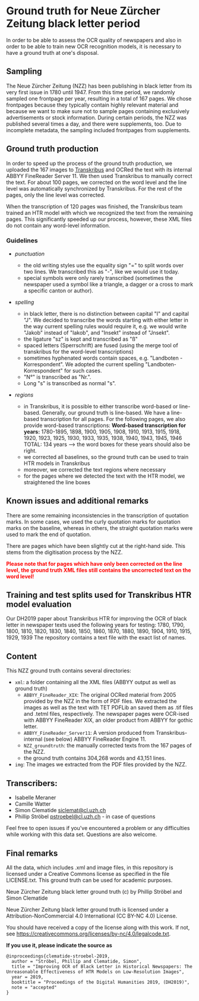 # Ground truth for Neue Zürcher Zeitung black letter period
In order to be able to assess the OCR quality of newspapers and also in order to be able to train new OCR recognition models, it is necessary to have a ground truth at one's disposal.

## Sampling
The Neue Zürcher Zeitung (NZZ) has been publishing in black letter from its very first issue in 1780 until 1947. From this time period, we randomly sampled one frontpage per year, resulting in a total of 167 pages. We chose frontpages because they typically contain highly relevant material and because we want to make sure not to sample pages containing exclusively advertisements or stock information. During certain periods, the NZZ was published several times a day, and there were supplements, too. Due to incomplete metadata, the sampling included frontpages from supplements.

## Ground truth production
In order to speed up the process of the ground truth production, we uploaded the 167 images to [Transkribus](https://transkribus.eu/Transkribus) and OCRed the text with its internal ABBYY FineReader Server 11. We then used Transkribus to manually correct the text. For about 100 pages, we corrected on the word level and the line level was automatically synchronized by Transkribus. For the rest of the pages, only the line level was corrected.

When the transcription of 120 pages was finished, the Transkribus team trained an HTR model with which we recognized the text from the remaining pages. This significantly speeded up our process, however, these XML files do not contain any word-level information.

### Guidelines

 - *punctuation*
   - the old writing styles use the equality sign "=" to split words over two lines. We transcribed this as "-", like we would use it today.
   - special symbols were only rarely transcribed (sometimes the newspaper used a symbol like a triangle, a dagger or a cross to mark a specific canton or author).

 - *spelling*
   - in black letter, there is no distinction between capital "I" and capital "J". We decided to transcribe the words starting with either letter in the way current spelling rules would require it, e.g. we would write "Jakob" instead of "Iakob", and "Insekt" instead of "Jnsekt".
   - the ligature "sz" is kept and transcribed as "ß"
   - spaced letters (Sperrschrift) are fused (using the merge tool of transkribus for the word-level transcriptions)
   - sometimes hyphenated words contain spaces, e.g. "Landboten - Korrespondent". We adopted the current spelling "Landboten-Korrespondent" for such cases.
   -  "N°" is transcribed as "Nr.".
   - Long "s" is transcribed as normal "s".

 - *regions*
   - in Transkribus, it is possible to either transcribe word-based or line-based. Generally, our ground truth is line-based. We have a line-based transcription for all pages. For the following pages, we also provide word-based transcriptions: **Word-based transcription for years:**
1780-1895, 1898, 1900, 1905, 1908, 1910, 1913, 1915, 1918, 1920, 1923, 1925, 1930, 1933, 1935, 1938, 1940, 1943, 1945, 1946
TOTAL: 134 years --> the word boxes for these years should also be right.
   - we corrected all baselines, so the ground truth can be used to train HTR models in Transkribus
   - moreover, we corrected the text regions where necessary
   - for the pages where we detected the text with the HTR model, we straightened the line boxes
 
 ## Known issues and additional remarks
There are some remaining inconsistencies in the transcription of quotation marks. In some cases, we used the curly quotation marks for quotation marks on the baseline, whereas in others, the straight quotation marks were used to mark the end of quotation.

There are pages which have been slightly cut at the right-hand side. This stems from the digitisation process by the NZZ. 

<b><span style="color: red">Please note that for pages which have only been corrected on the line level, the ground truth XML files still contains the uncorrected text on the word level!</span></b>
 
 ## Training and test splits used for Transkribus HTR model evaluation
 Our DH2019 paper about Transkribus HTR for improving the OCR of black letter in newspaper texts used the following years for testing:
 1780, 1790, 1800, 1810, 1820, 1830, 1840, 1850, 1860, 1870, 1880, 1890, 1904, 1910, 1915, 1929, 1939
 The repository contains a text file with the exact list of names.
 
 ## Content
This NZZ ground truth contains several directories:
 - `xml`: a folder containing all the XML files (ABBYY output as well as ground truth)
   - `ABBYY_FineReader_XIX`: The original OCRed material from 2005 provided by the NZZ in the form of PDF files. We extracted the images as well as the text with TET PDFLib an saved them as .tif files and .tetml files, respectively. The newspaper pages were OCR-ised with ABBYY FineReader XIX, an older product from ABBYY for gothic letter. 
   - `ABBYY_FineReader_Server11`: A version produced from Transkribus-internal (see below) ABBYY FineReader Engine 11.
   - `NZZ_groundtruth`: the manually corrected texts from the 167 pages of the NZZ.
    - the ground truth contains 304,268 words and 43,151 lines.
 - `img`: The images we extracted from the PDF files provided by the NZZ.

 
## Transcribers:
 - Isabelle Meraner
 - Camille Watter
 - Simon Clematide siclemat@cl.uzh.ch
 - Phillip Ströbel pstroebel@cl.uzh.ch - in case of questions
 
 Feel free to open issues if you've encountered a problem or any difficulties while working with this data set. Questions are also welcome.

## Final remarks
All the data, which includes .xml and image files, in this repository is licensed under a Creative Commons license as specified in the file LICENSE.txt. This ground truth can be used for academic purposes. 

Neue Zürcher Zeitung black letter ground truth (c) by Phillip Ströbel and Simon Clematide

Neue Zürcher Zeitung black letter ground truth is licensed under a
Attribution-NonCommercial 4.0 International (CC BY-NC 4.0) License.

You should have received a copy of the license along with this
work. If not, see <https://creativecommons.org/licenses/by-nc/4.0/legalcode.txt>.

<b>If you use it, please indicate the source as</b>
```
@inproceedings{clematide-stroebel-2019,
  author = "Ströbel, Phillip and Clematide, Simon",
  title = "Improving OCR of Black Letter in Historical Newspapers: The Unreasonable Effectiveness of HTR Models on Low-Resolution Images",
  year = 2019,
  booktitle = "Proceedings of the Digital Humanities 2019, (DH2019)",
  note = "accepted"
}
```
